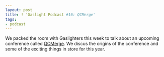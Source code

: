 ```yaml
---
layout: post
title: ! 'Gaslight Podcast #16: QCMerge'
tags:
- podcast
---
```

  

We packed the room with Gaslighters this week to talk about an upcoming
conference called [QCMerge](http://qcmerge.com). We discus the origins of the
conference and some of the exciting things in store for this year.
